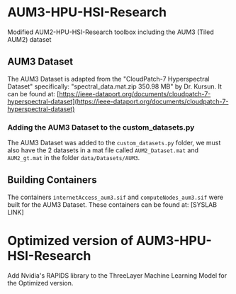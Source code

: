 # AUM3-HPU-HSI-Research
Modified AUM2-HPU-HSI-Research toolbox including the AUM3 (Tiled AUM2) dataset

## AUM3 Dataset 
The AUM3 Dataset is adapted from the "CloudPatch-7 Hyperspectral Dataset" specifically: "spectral_data.mat.zip	350.98 MB" by Dr. Kursun.
It can be found at: [https://ieee-dataport.org/documents/cloudpatch-7-hyperspectral-dataset](https://ieee-dataport.org/documents/cloudpatch-7-hyperspectral-dataset)

### Adding the AUM3 Dataset to the custom_datasets.py
The AUM3 Dataset was added to the ```custom_datasets.py``` folder, we must also have the 2 datasets in a mat file called ```AUM2_Dataset.mat``` and ```AUM2_gt.mat``` in the folder ```data/Datasets/AUM3```.

## Building Containers
The containers ```internetAccess_aum3.sif``` and ```computeNodes_aum3.sif``` were built for the AUM3 Dataset. These containers can be found at: [SYSLAB LINK]

# Optimized version of AUM3-HPU-HSI-Research 
Add Nvidia's RAPIDS library to the ThreeLayer Machine Learning Model for the Optimized version.
